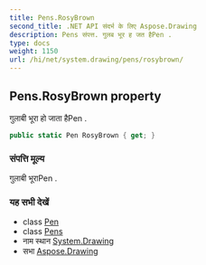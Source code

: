 ```yaml
---
title: Pens.RosyBrown
second_title: .NET API संदर्भ के लिए Aspose.Drawing
description: Pens संपत्त. गुलब भूर ह जत हैPen .
type: docs
weight: 1150
url: /hi/net/system.drawing/pens/rosybrown/
---
```

## Pens.RosyBrown property

गुलाबी भूरा हो जाता हैPen .

```csharp
public static Pen RosyBrown { get; }
```

### संपत्ति मूल्य

गुलाबी भूराPen .

### यह सभी देखें

* class [Pen](../../pen/)
* class [Pens](../)
* नाम स्थान [System.Drawing](../../pens/)
* सभा [Aspose.Drawing](../../../)


